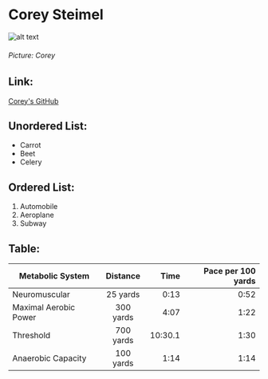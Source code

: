 <!-- Title -->
# Corey Steimel

<!-- Picture -->
![alt text][logo]

[logo]: https://avatars.githubusercontent.com/u/98352247?v=4 "Corey"
###### Picture: Corey

<!-- Link -->
## Link:
[Corey's GitHub](https://github.com/coreysteimelcodeimmersives)

<!-- Unordered List -->
## Unordered List:
* Carrot
* Beet
* Celery

<!-- Ordered List -->
## Ordered List:
1. Automobile
2. Aeroplane
3. Subway

<!-- Table -->
## Table:
| Metabolic System | Distance | Time | Pace per 100 yards |
|------------------|:--------:|-----:|-------------------:|
| Neuromuscular    | 25 yards | 0:13 | 0:52 |
|Maximal Aerobic Power | 300 yards | 4:07 | 1:22 |
| Threshold | 700 yards | 10:30.1 | 1:30 |
| Anaerobic Capacity | 100 yards | 1:14 | 1:14 |
